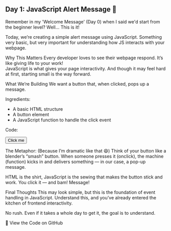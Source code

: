 ## Day 1: JavaScript Alert Message 🚨

Remember in my 'Welcome Message' (Day 0) when I said we'd start from the beginner level? Well... This is it!

Today, we’re creating a simple alert message using JavaScript. Something very basic, but very important for understanding how JS interacts with your webpage.

Why This Matters
Every developer loves to see their webpage respond. It’s like giving life to your work!  
JavaScript is what gives your page interactivity. And though it may feel hard at first, starting small is the way forward.

What We’re Building
We want a button that, when clicked, pops up a message.

Ingredients:
- A basic HTML structure
- A button element
- A JavaScript function to handle the click event

Code:
<!DOCTYPE html>
<html>
<head>
  <title>JS Alert</title>
  <script>
    function showMessage() {
      alert("Hey there! You just triggered a JS alert!");
    }
  </script>
</head>
<body>
  <button onclick="showMessage()">Click me</button>
</body>
</html>

The Metaphor: (Because I’m dramatic like that 😄)
Think of your button like a blender’s “smash” button.
When someone presses it (onclick), the machine (function) kicks in and delivers something — in our case, a pop-up message.

HTML is the shirt, JavaScript is the sewing that makes the button stick and work. You click it — and bam! Message!

Final Thoughts
This may look simple, but this is the foundation of event handling in JavaScript.
Understand this, and you’ve already entered the kitchen of frontend interactivity.

No rush. Even if it takes a whole day to get it, the goal is to understand.

🔗 View the Code on GitHub
